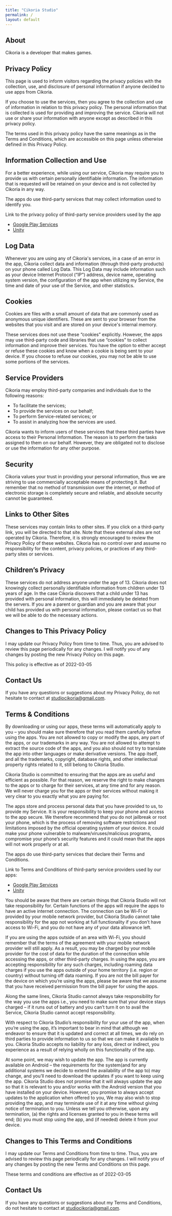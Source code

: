 ```yaml
---
title: "Cikoria Studio"
permalink: /
layout: default
---
```


## About

Cikoria is a developer that makes games.

## Privacy Policy

This page is used to inform visitors regarding the privacy policies with the collection, use, and disclosure of personal information if anyone decided to use apps from Cikoria.

If you choose to use the services, then you agree to the collection and use of information in relation to this privacy policy. The personal information that is collected is used for providing and improving the service. Cikoria will not use or share your information with anyone except as described in this privacy policy.

The terms used in this privacy policy have the same meanings as in the Terms and Conditions, which are accessible on this page unless otherwise defined in this Privacy Policy.

## Information Collection and Use

For a better experience, while using our service, Cikoria may require you to provide us with certain personally identifiable information. The information that is requested will be retained on your device and is not collected by Cikoria in any way.

The apps do use third-party services that may collect information used to identify you.

Link to the privacy policy of third-party service providers used by the app

*   [Google Play Services](https://www.google.com/policies/privacy/)
*   [Unity](https://unity3d.com/legal/privacy-policy)

## Log Data

Whenever you are using any of Cikoria's services, in a case of an error in the app, Cikoria collect data and information (through third-party products) on your phone called Log Data. This Log Data may include information such as your device Internet Protocol (“IP”) address, device name, operating system version, the configuration of the app when utilizing my Service, the time and date of your use of the Service, and other statistics.

## Cookies

Cookies are files with a small amount of data that are commonly used as anonymous unique identifiers. These are sent to your browser from the websites that you visit and are stored on your device's internal memory.

These services does not use these “cookies” explicitly. However, the apps may use third-party code and libraries that use “cookies” to collect information and improve their services. You have the option to either accept or refuse these cookies and know when a cookie is being sent to your device. If you choose to refuse our cookies, you may not be able to use some portions of the services.

## Service Providers

Cikoria may employ third-party companies and individuals due to the following reasons:

*   To facilitate the services;
*   To provide the services on our behalf;
*   To perform Service-related services; or
*   To assist in analyzing how the services are used.

Cikoria wants to inform users of these services that these third parties have access to their Personal Information. The reason is to perform the tasks assigned to them on our behalf. However, they are obligated not to disclose or use the information for any other purpose.

## Security

Cikoria values your trust in providing your personal information, thus we are striving to use commercially acceptable means of protecting it. But remember that no method of transmission over the internet, or method of electronic storage is completely secure and reliable, and absolute security cannot be guaranteed.

## Links to Other Sites

These services may contain links to other sites. If you click on a third-party link, you will be directed to that site. Note that these external sites are not operated by Cikoria. Therefore, it is strongly encouraged to review the Privacy Policy of these websites. Cikoria has no control over and assume no responsibility for the content, privacy policies, or practices of any third-party sites or services.

## Children’s Privacy

These services do not address anyone under the age of 13. Cikoria does not knowingly collect personally identifiable information from children under 13 years of age. In the case Cikoria discovers that a child under 13 has provided with personal information, this will immediately be deleted from the servers. If you are a parent or guardian and you are aware that your child has provided us with personal information, please contact us so that we will be able to do the necessary actions.

## Changes to This Privacy Policy

I may update our Privacy Policy from time to time. Thus, you are advised to review this page periodically for any changes. I will notify you of any changes by posting the new Privacy Policy on this page.

This policy is effective as of 2022-03-05

## Contact Us

If you have any questions or suggestions about my Privacy Policy, do not hesitate to contact at studiocikoria@gmail.com.

## Terms & Conditions

By downloading or using our apps, these terms will automatically apply to you – you should make sure therefore that you read them carefully before using the apps. You are not allowed to copy or modify the apps, any part of the apps, or our trademarks in any way. You are not allowed to attempt to extract the source code of the apps, and you also should not try to translate the app into other languages or make derivative versions. The app itself, and all the trademarks, copyright, database rights, and other intellectual property rights related to it, still belong to Cikoria Studio.

Cikoria Studio is committed to ensuring that the apps are as useful and efficient as possible. For that reason, we reserve the right to make changes to the apps or to charge for their services, at any time and for any reason. We will never charge you for the apps or their services without making it very clear to you exactly what you are paying for.

The apps store and process personal data that you have provided to us, to provide my Service. It is your responsibility to keep your phone and access to the app secure. We therefore recommend that you do not jailbreak or root your phone, which is the process of removing software restrictions and limitations imposed by the official operating system of your device. It could make your phone vulnerable to malware/viruses/malicious programs, compromise your phone’s security features and it could mean that the apps will not work properly or at all.

The apps do use third-party services that declare their Terms and Conditions.

Link to Terms and Conditions of third-party service providers used by our apps:

*   [Google Play Services](https://policies.google.com/terms)
*   [Unity](https://unity3d.com/legal/terms-of-service)

You should be aware that there are certain things that Cikoria Studio will not take responsibility for. Certain functions of the apps will require the apps to have an active internet connection. The connection can be Wi-Fi or provided by your mobile network provider, but Cikoria Studio cannot take responsibility for the app not working at full functionality if you don’t have access to Wi-Fi, and you do not have any of your data allowance left.

If you are using the apps outside of an area with Wi-Fi, you should remember that the terms of the agreement with your mobile network provider will still apply. As a result, you may be charged by your mobile provider for the cost of data for the duration of the connection while accessing the apps, or other third-party charges. In using the apps, you are accepting responsibility for any such charges, including roaming data charges if you use the apps outside of your home territory (i.e. region or country) without turning off data roaming. If you are not the bill payer for the device on which you’re using the apps, please be aware that we assume that you have received permission from the bill payer for using the apps.

Along the same lines, Cikoria Studio cannot always take responsibility for the way you use the apps i.e., you need to make sure that your device stays charged – if it runs out of battery and you can’t turn it on to avail the Service, Cikoria Studio cannot accept responsibility.

With respect to Cikoria Studio’s responsibility for your use of the app, when you’re using the app, it’s important to bear in mind that although we endeavor to ensure that it is updated and correct at all times, we do rely on third parties to provide information to us so that we can make it available to you. Cikoria Studio accepts no liability for any loss, direct or indirect, you experience as a result of relying wholly on this functionality of the app.

At some point, we may wish to update the app. The app is currently available on Android – the requirements for the system(and for any additional systems we decide to extend the availability of the app to) may change, and you’ll need to download the updates if you want to keep using the app. Cikoria Studio does not promise that it will always update the app so that it is relevant to you and/or works with the Android version that you have installed on your device. However, you promise to always accept updates to the application when offered to you, We may also wish to stop providing the app, and may terminate use of it at any time without giving notice of termination to you. Unless we tell you otherwise, upon any termination, (a) the rights and licenses granted to you in these terms will end; (b) you must stop using the app, and (if needed) delete it from your device.

## Changes to This Terms and Conditions

I may update our Terms and Conditions from time to time. Thus, you are advised to review this page periodically for any changes. I will notify you of any changes by posting the new Terms and Conditions on this page.

These terms and conditions are effective as of 2022-03-05

## Contact Us

If you have any questions or suggestions about my Terms and Conditions, do not hesitate to contact at studiocikoria@gmail.com.
